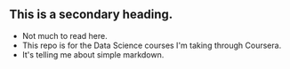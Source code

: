 ## This is a secondary heading.
* Not much to read here. 
* This repo is for the Data Science courses I'm taking through Coursera.
* It's telling me about simple markdown.